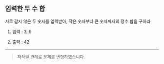 ## 입력한 두 수 합

서로 같지 않은 두 숫자를 입력받아, 작은 숫자부터 큰 숫자까지의 정수 합을 구하라

1. 입력 : 3, 9

2. 출력 : 42

---

> 저작권 관계로 문제를 변형하였습니다.
